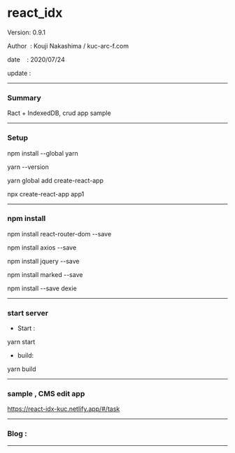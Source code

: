 ﻿# react_idx

 Version: 0.9.1

 Author  : Kouji Nakashima / kuc-arc-f.com

 date    : 2020/07/24

 update  : 

***
### Summary

Ract + IndexedDB, crud app sample


***
### Setup

npm install --global yarn

yarn --version

yarn global add create-react-app

npx create-react-app app1


***
### npm install

npm install react-router-dom --save

npm install axios --save

npm install jquery --save

npm install marked --save

npm install --save dexie

***
### start server
* Start :

yarn start

* build:

yarn build

***
### sample , CMS edit app

https://react-idx-kuc.netlify.app/#/task

***
### Blog :


***

